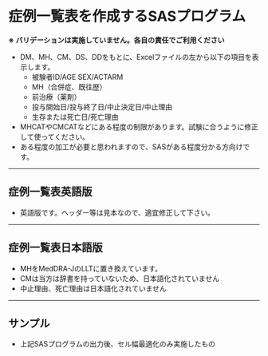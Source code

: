 # 症例一覧表を作成するSASプログラム
**※ バリデーションは実施していません。各自の責任でご利用ください**
- DM、MH、CM、DS、DDをもとに、Excelファイルの左から以下の項目を表示します。
  - 被験者ID/AGE SEX/ACTARM 
  - MH（合併症、既往歴）
  - 前治療（薬剤） 
  - 投与開始日/投与終了日/中止決定日/中止理由
  - 生存または死亡日/死亡理由
- MHCATやCMCATなどにある程度の制限があります。試験に合うように修正して使ってください。
- ある程度の加工が必要と思われますので、SASがある程度分かる方向けです。
-----
## 症例一覧表英語版
- 英語版です。ヘッダー等は見本なので、適宜修正して下さい。
-----
## 症例一覧表日本語版
- MHをMedDRA-JのLLTに置き換えています。
- CMは当方は辞書を持っていないため、日本語化されていません
- 中止理由、死亡理由は日本語化されていません
-----
## サンプル
- 上記SASプログラムの出力後、セル幅最適化のみ実施したもの

